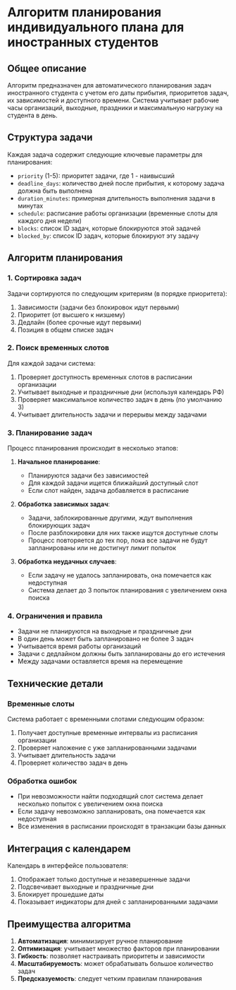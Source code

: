 # Алгоритм планирования индивидуального плана для иностранных студентов

## Общее описание

Алгоритм предназначен для автоматического планирования задач иностранного студента с учетом его даты прибытия, приоритетов задач, их зависимостей и доступного времени. Система учитывает рабочие часы организаций, выходные, праздники и максимальную нагрузку на студента в день.

## Структура задачи

Каждая задача содержит следующие ключевые параметры для планирования:

- `priority` (1-5): приоритет задачи, где 1 - наивысший
- `deadline_days`: количество дней после прибытия, к которому задача должна быть выполнена
- `duration_minutes`: примерная длительность выполнения задачи в минутах
- `schedule`: расписание работы организации (временные слоты для каждого дня недели)
- `blocks`: список ID задач, которые блокируются этой задачей
- `blocked_by`: список ID задач, которые блокируют эту задачу

## Алгоритм планирования

### 1. Сортировка задач

Задачи сортируются по следующим критериям (в порядке приоритета):

1. Зависимости (задачи без блокировок идут первыми)
2. Приоритет (от высшего к низшему)
3. Дедлайн (более срочные идут первыми)
4. Позиция в общем списке задач

### 2. Поиск временных слотов

Для каждой задачи система:

1. Проверяет доступность временных слотов в расписании организации
2. Учитывает выходные и праздничные дни (используя календарь РФ)
3. Проверяет максимальное количество задач в день (по умолчанию 3)
4. Учитывает длительность задачи и перерывы между задачами

### 3. Планирование задач

Процесс планирования происходит в несколько этапов:

1. **Начальное планирование**:
   - Планируются задачи без зависимостей
   - Для каждой задачи ищется ближайший доступный слот
   - Если слот найден, задача добавляется в расписание

2. **Обработка зависимых задач**:
   - Задачи, заблокированные другими, ждут выполнения блокирующих задач
   - После разблокировки для них также ищутся доступные слоты
   - Процесс повторяется до тех пор, пока все задачи не будут запланированы или не достигнут лимит попыток

3. **Обработка неудачных случаев**:
   - Если задачу не удалось запланировать, она помечается как недоступная
   - Система делает до 3 попыток планирования с увеличением окна поиска

### 4. Ограничения и правила

- Задачи не планируются на выходные и праздничные дни
- В один день может быть запланировано не более 3 задач
- Учитывается время работы организаций
- Задачи с дедлайном должны быть запланированы до его истечения
- Между задачами оставляется время на перемещение

## Технические детали

### Временные слоты

Система работает с временными слотами следующим образом:

1. Получает доступные временные интервалы из расписания организации
2. Проверяет наложение с уже запланированными задачами
3. Учитывает длительность задачи
4. Проверяет количество задач в день

### Обработка ошибок

- При невозможности найти подходящий слот система делает несколько попыток с увеличением окна поиска
- Если задачу невозможно запланировать, она помечается как недоступная
- Все изменения в расписании происходят в транзакции базы данных

## Интеграция с календарем

Календарь в интерфейсе пользователя:

1. Отображает только доступные и незавершенные задачи
2. Подсвечивает выходные и праздничные дни
3. Блокирует прошедшие даты
4. Показывает индикаторы для дней с запланированными задачами

## Преимущества алгоритма

1. **Автоматизация**: минимизирует ручное планирование
2. **Оптимизация**: учитывает множество факторов при планировании
3. **Гибкость**: позволяет настраивать приоритеты и зависимости
4. **Масштабируемость**: может обрабатывать большое количество задач
5. **Предсказуемость**: следует четким правилам планирования 

